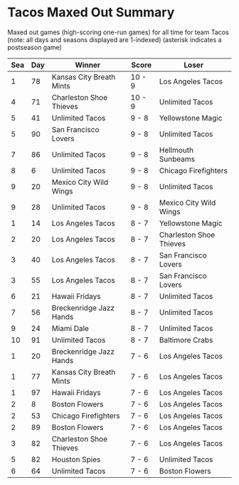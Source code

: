 # Tacos Maxed Out Summary



Maxed out games (high-scoring one-run games) for all time for team Tacos (note: all days and seasons displayed are 1-indexed) (asterisk indicates a postseason game)


| Sea | Day | Winner | Score | Loser | 
| ------ |------ |------ |------ |------ |
| 1 | 78 | Kansas City Breath Mints | 10 - 9 | Los Angeles Tacos | 
| 4 | 71 | Charleston Shoe Thieves | 10 - 9 | Unlimited Tacos | 
| 5 | 41 | Unlimited Tacos | 9 - 8 | Yellowstone Magic | 
| 5 | 90 | San Francisco Lovers | 9 - 8 | Unlimited Tacos | 
| 7 | 86 | Unlimited Tacos | 9 - 8 | Hellmouth Sunbeams | 
| 8 | 6 | Unlimited Tacos | 9 - 8 | Chicago Firefighters | 
| 9 | 20 | Mexico City Wild Wings | 9 - 8 | Unlimited Tacos | 
| 9 | 28 | Unlimited Tacos | 9 - 8 | Mexico City Wild Wings | 
| 1 | 14 | Los Angeles Tacos | 8 - 7 | Yellowstone Magic | 
| 2 | 20 | Los Angeles Tacos | 8 - 7 | Charleston Shoe Thieves | 
| 3 | 40 | Los Angeles Tacos | 8 - 7 | San Francisco Lovers | 
| 3 | 55 | Los Angeles Tacos | 8 - 7 | San Francisco Lovers | 
| 6 | 21 | Hawaii Fridays | 8 - 7 | Unlimited Tacos | 
| 7 | 56 | Breckenridge Jazz Hands | 8 - 7 | Unlimited Tacos | 
| 9 | 24 | Miami Dale | 8 - 7 | Unlimited Tacos | 
| 10 | 91 | Unlimited Tacos | 8 - 7 | Baltimore Crabs | 
| 1 | 20 | Breckenridge Jazz Hands | 7 - 6 | Los Angeles Tacos | 
| 1 | 77 | Kansas City Breath Mints | 7 - 6 | Los Angeles Tacos | 
| 1 | 97 | Hawaii Fridays | 7 - 6 | Los Angeles Tacos | 
| 2 | 8 | Boston Flowers | 7 - 6 | Los Angeles Tacos | 
| 2 | 53 | Chicago Firefighters | 7 - 6 | Los Angeles Tacos | 
| 2 | 89 | Boston Flowers | 7 - 6 | Los Angeles Tacos | 
| 3 | 82 | Charleston Shoe Thieves | 7 - 6 | Los Angeles Tacos | 
| 5 | 82 | Houston Spies | 7 - 6 | Unlimited Tacos | 
| 6 | 64 | Unlimited Tacos | 7 - 6 | Boston Flowers | 


